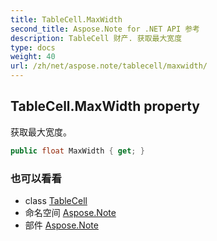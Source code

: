 ```yaml
---
title: TableCell.MaxWidth
second_title: Aspose.Note for .NET API 参考
description: TableCell 财产. 获取最大宽度
type: docs
weight: 40
url: /zh/net/aspose.note/tablecell/maxwidth/
---
```

## TableCell.MaxWidth property

获取最大宽度。

```csharp
public float MaxWidth { get; }
```

### 也可以看看

* class [TableCell](../)
* 命名空间 [Aspose.Note](../../tablecell/)
* 部件 [Aspose.Note](../../../)


